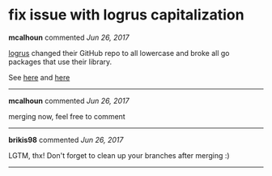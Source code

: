# fix issue with logrus capitalization

**mcalhoun** commented *Jun 26, 2017*

[logrus](https://github.com/sirupsen/logrus) changed their GitHub repo to all lowercase and broke all go packages that use their library.

See [here](https://github.com/sirupsen/logrus/issues/553) and [here](https://github.com/sirupsen/logrus)
<br />
***


**mcalhoun** commented *Jun 26, 2017*

merging now, feel free to comment
***

**brikis98** commented *Jun 26, 2017*

LGTM, thx! Don't forget to clean up your branches after merging :)
***

